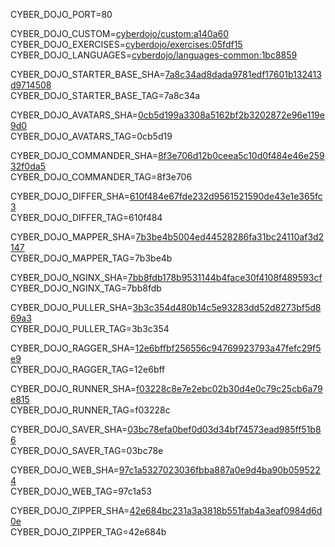 
CYBER_DOJO_PORT=80<br/>

CYBER_DOJO_CUSTOM=[cyberdojo/custom:a140a60](https://github.com/cyber-dojo/custom/commit/a140a60abfbaca4390e158b87f535043517dc8e6)<br/>
CYBER_DOJO_EXERCISES=[cyberdojo/exercises:05fdf15](https://github.com/cyber-dojo/exercises/commit/05fdf159c8fbe44f68e0ee92622c2a452f439d05)<br/>
CYBER_DOJO_LANGUAGES=[cyberdojo/languages-common:1bc8859](https://github.com/cyber-dojo/languages/commit/1bc8859f7b358890ab9786ba9b015d2b788d8d05)<br/>

CYBER_DOJO_STARTER_BASE_SHA=[7a8c34ad8dada9781edf17601b132413d9714508](https://github.com/cyber-dojo/starter-base/commit/7a8c34ad8dada9781edf17601b132413d9714508)<br/>
CYBER_DOJO_STARTER_BASE_TAG=7a8c34a<br/>

CYBER_DOJO_AVATARS_SHA=[0cb5d199a3308a5162bf2b3202872e96e119e9d0](https://github.com/cyber-dojo/avatars/commit/0cb5d199a3308a5162bf2b3202872e96e119e9d0)<br/>
CYBER_DOJO_AVATARS_TAG=0cb5d19<br/>

CYBER_DOJO_COMMANDER_SHA=[8f3e706d12b0ceea5c10d0f484e46e25932f0da5](https://github.com/cyber-dojo/commander/commit/8f3e706d12b0ceea5c10d0f484e46e25932f0da5)<br/>
CYBER_DOJO_COMMANDER_TAG=8f3e706<br/>

CYBER_DOJO_DIFFER_SHA=[610f484e67fde232d9561521590de43e1e365fc3](https://github.com/cyber-dojo/differ/commit/610f484e67fde232d9561521590de43e1e365fc3)<br/>
CYBER_DOJO_DIFFER_TAG=610f484<br/>

CYBER_DOJO_MAPPER_SHA=[7b3be4b5004ed44528286fa31bc24110af3d2147](https://github.com/cyber-dojo/mapper/commit/7b3be4b5004ed44528286fa31bc24110af3d2147)<br/>
CYBER_DOJO_MAPPER_TAG=7b3be4b<br/>

CYBER_DOJO_NGINX_SHA=[7bb8fdb178b9531144b4face30f4108f489593cf](https://github.com/cyber-dojo/nginx/commit/7bb8fdb178b9531144b4face30f4108f489593cf)<br/>
CYBER_DOJO_NGINX_TAG=7bb8fdb<br/>

CYBER_DOJO_PULLER_SHA=[3b3c354d480b14c5e93283dd52d8273bf5d869a3](https://github.com/cyber-dojo/puller/commit/3b3c354d480b14c5e93283dd52d8273bf5d869a3)<br/>
CYBER_DOJO_PULLER_TAG=3b3c354<br/>

CYBER_DOJO_RAGGER_SHA=[12e6bffbf256556c94769923793a47fefc29f5e9](https://github.com/cyber-dojo/ragger/commit/12e6bffbf256556c94769923793a47fefc29f5e9)<br/>
CYBER_DOJO_RAGGER_TAG=12e6bff<br/>

CYBER_DOJO_RUNNER_SHA=[f03228c8e7e2ebc02b30d4e0c79c25cb6a79e815](https://github.com/cyber-dojo/runner/commit/f03228c8e7e2ebc02b30d4e0c79c25cb6a79e815)<br/>
CYBER_DOJO_RUNNER_TAG=f03228c<br/>

CYBER_DOJO_SAVER_SHA=[03bc78efa0bef0d03d34bf74573ead985ff51b86](https://github.com/cyber-dojo/saver/commit/03bc78efa0bef0d03d34bf74573ead985ff51b86)<br/>
CYBER_DOJO_SAVER_TAG=03bc78e<br/>

CYBER_DOJO_WEB_SHA=[97c1a5327023036fbba887a0e9d4ba90b0595224](https://github.com/cyber-dojo/web/commit/97c1a5327023036fbba887a0e9d4ba90b0595224)<br/>
CYBER_DOJO_WEB_TAG=97c1a53<br/>

CYBER_DOJO_ZIPPER_SHA=[42e684bc231a3a3818b551fab4a3eaf0984d6d0e](https://github.com/cyber-dojo/zipper/commit/42e684bc231a3a3818b551fab4a3eaf0984d6d0e)<br/>
CYBER_DOJO_ZIPPER_TAG=42e684b<br/>
